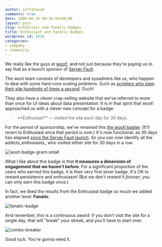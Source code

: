 ```yaml
---
author: jeffatwood
comments: true
date: 2009-06-26 09:34:54+00:00
layout: post
slug: enthusiast-and-fanatic-badges
title: Enthusiast and Fanatic Badges
wordpress_id: 1528
categories:
- company
- community
---
```



We really like the guys at [woot!](http://www.woot.com/), and not just because they're paying us to say that as a launch sponsor of [Server Fault](http://serverfault.com/).



The woot team consists of developers and sysadmins like us, who happen to deal with some hard-core scaling problems. Such as [scripters who slam their site hundreds of times a second](http://stackoverflow.com/questions/450835/how-do-you-stop-scripters-from-slamming-your-website-hundreds-of-times-a-second). Ouch! 



They also have a clever crap-selling website that we've referred to more than once for UI ideas about data presentation. It is in that spirit that woot! approached us with a clever new concept for a badge:





<blockquote>
**Enthusiast** -- visited the site each day for 30 days.
</blockquote>





For the period of sponsorship, we've renamed this [the woot! badge](http://serverfault.com/badges/66/woot-enthusiast). (It'll revert to Enthusiast once that period is over.) It's now functional, as 30 days has elapsed [since the Server Fault launch](http://blog.stackoverflow.com/2009/05/server-fault-public-beta-launches/). So you can now identify all the addicts_enthusiasts_ who visited either site for 30 days in a row. 



![woot-badge-grant-small](/blog/images/2009-06-26-enthusiast-and-fanatic-badges/woot-badge-grant-small.png)



What I like about this badge is that **it measures a dimension of engagement that we haven't before**. For a significant proportion of the users who earned this badge, it is their very first silver badge. It's OK to reward persistence and enthusiasm! (But we don't reward it _forever_; you can only earn this badge once.)



In fact, we liked the results from the Enthusiast badge so much we added another level: **Fanatic**.



![fanatic-badge](/blog/images/2009-06-26-enthusiast-and-fanatic-badges/fanatic-badge.png)



And remember, this is a continuous award: if you don't visit the site for a single day, that will "break" your streak, and you'll have to start over.



![combo-breaker](/blog/images/2009-06-26-enthusiast-and-fanatic-badges/combo-breaker.png)



Good luck. You're gonna need it.

